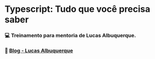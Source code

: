 # Typescript: Tudo que você precisa saber

### 💻 Treinamento para mentoria de Lucas Albuquerque.

### 🚀 [Blog - Lucas Albuquerque](https://lucasalbuquerque.me/typescript-tudo-que-voce-precisa-saber/)

